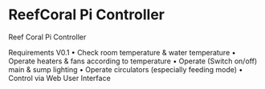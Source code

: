 # ReefCoral Pi Controller
  Reef Coral Pi Controller
  
  Requirements V0.1
•	Check room temperature & water temperature
•	Operate heaters & fans according to temperature
•	Operate (Switch on/off) main & sump lighting
•	Operate circulators (especially feeding mode)
•	Control via Web User Interface


